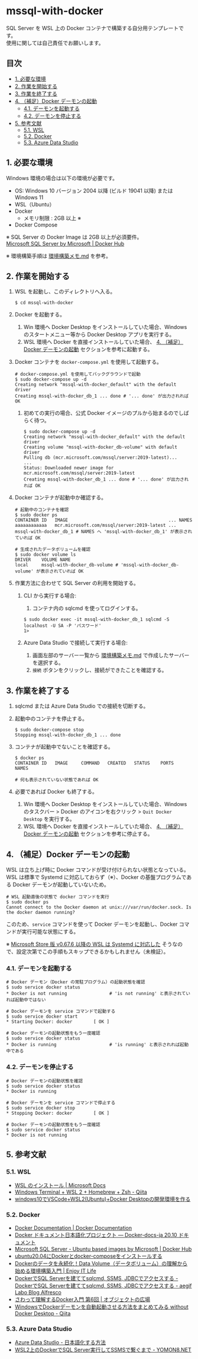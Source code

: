 <!-- omit in toc -->
# mssql-with-docker

SQL Server を WSL 上の Docker コンテナで構築する自分用テンプレートです。  
使用に関しては自己責任でお願いします。

<!-- omit in toc -->
## 目次

- [1. 必要な環境](#1-必要な環境)
- [2. 作業を開始する](#2-作業を開始する)
- [3. 作業を終了する](#3-作業を終了する)
- [4. （補足）Docker デーモンの起動](#4-補足docker-デーモンの起動)
    - [4.1. デーモンを起動する](#41-デーモンを起動する)
    - [4.2. デーモンを停止する](#42-デーモンを停止する)
- [5. 参考文献](#5-参考文献)
    - [5.1. WSL](#51-wsl)
    - [5.2. Docker](#52-docker)
    - [5.3. Azure Data Studio](#53-azure-data-studio)

## 1. 必要な環境

Windows 環境の場合は以下の環境が必要です。

- OS: Windows 10 バージョン 2004 以降 (ビルド 19041 以降) または Windows 11
- WSL（Ubuntu）
- Docker
    - メモリ制限 : 2GB 以上 ※
- Docker Compose

※ SQL Server の Docker Image は 2GB 以上が必須要件。  
[Microsoft SQL Server by Microsoft | Docker Hub](https://hub.docker.com/_/microsoft-mssql-server#:~:text=Configuration-,Requirements,-This%20image%20requires)

※ 環境構築手順は [環境構築メモ.md](docs/環境構築メモ.md) を参考。

## 2. 作業を開始する

1. WSL を起動し、このディレクトリへ入る。

    ```shell
    $ cd mssql-with-docker
    ```

2. Docker を起動する。
    1. Win 環境へ Docker Desktop をインストールしていた場合、Windows のスタートメニュー等から Docker Desktop アプリを実行する。
    2. WSL 環境へ Docker を直接インストールしていた場合、 [4. （補足）Docker デーモンの起動](#4-補足docker-デーモンの起動) セクションを参考に起動する。
3. Docker コンテナを `docker-compose.yml` を使用して起動する。

    ```shell
    # docker-compose.yml を使用してバックグラウンドで起動
    $ sudo docker-compose up -d
    Creating network "mssql-with-docker_default" with the default driver
    Creating mssql-with-docker_db_1 ... done # '... done' が出力されれば OK
    ```

    1. 初めての実行の場合、公式 Docker イメージのプルから始まるのでしばらく待つ。

        ```shell
        $ sudo docker-compose up -d
        Creating network "mssql-with-docker_default" with the default driver
        Creating volume "mssql-with-docker_db-volume" with default driver
        Pulling db (mcr.microsoft.com/mssql/server:2019-latest)...
        ...
        Status: Downloaded newer image for mcr.microsoft.com/mssql/server:2019-latest
        Creating mssql-with-docker_db_1 ... done # '... done' が出力されれば OK
        ```

4. Docker コンテナが起動中か確認する。

    ```shell
    # 起動中のコンテナを確認
    $ sudo docker ps
    CONTAINER ID   IMAGE                                      ... NAMES
    aaaaaaaaaaaa   mcr.microsoft.com/mssql/server:2019-latest ... mssql-with-docker_db_1 # NAMES へ 'mssql-with-docker_db_1' が表示されていれば OK

    # 生成されたデータボリュームを確認
    $ sudo docker volume ls
    DRIVER    VOLUME NAME
    local     mssql-with-docker_db-volume # 'mssql-with-docker_db-volume' が表示されていれば OK
    ```

5. 作業方法に合わせて SQL Server の利用を開始する。
   1. CLI から実行する場合:
        1. コンテナ内の sqlcmd を使ってログインする。

        ```shell
        $ sudo docker exec -it mssql-with-docker_db_1 sqlcmd -S localhost -U SA -P 'パスワード'
        1>
        ```

   2. Azure Data Studio で接続して実行する場合:
        1. 画面左部のサーバー一覧から [環境構築メモ.md](docs/環境構築メモ.md) で作成したサーバーを選択する。
        2. `接続` ボタンをクリックし、接続ができたことを確認する。

## 3. 作業を終了する

1. sqlcmd または Azure Data Studio での接続を切断する。
2. 起動中のコンテナを停止する。

    ```shell
    $ sudo docker-compose stop
    Stopping mssql-with-docker_db_1 ... done
    ```

3. コンテナが起動中でないことを確認する。

    ```shell
    $ docker ps
    CONTAINER ID   IMAGE     COMMAND   CREATED   STATUS    PORTS     NAMES

    # 何も表示されていない状態であれば OK
    ```

4. 必要であれば Docker も終了する。
    1. Win 環境へ Docker Desktop をインストールしていた場合、Windows のタスクバー > Docker のアイコンを右クリック > `Quit Docker Desktop` を実行する。
    2. WSL 環境へ Docker を直接インストールしていた場合、 [4. （補足）Docker デーモンの起動](#4-補足docker-デーモンの起動) セクションを参考に停止する。

## 4. （補足）Docker デーモンの起動

WSL は立ち上げ時に Docker コマンドが受け付けられない状態となっている。  
WSL は標準で Systemd に対応しておらず（※）、Docker の基盤プログラムである Docker デーモンが起動していないため。

```shell
# WSL 起動直後の状態で docker コマンドを実行
$ sudo docker ps
Cannot connect to the Docker daemon at unix:///var/run/docker.sock. Is the docker daemon running?
```

このため、`service` コマンドを使って Docker デーモンを起動し、Docker コマンドが実行可能な状態にする。

※ [Microsoft Store 版 v0.67.6 以降の WSL は Systemd に対応した](https://forest.watch.impress.co.jp/docs/news/1441775.html) そうなので、設定次第でこの手順もスキップできるかもしれません（未検証）。

### 4.1. デーモンを起動する

```shell
# Docker デーモン（Docker の常駐プログラム）の起動状態を確認
$ sudo service docker status
* Docker is not running                # 'is not running' と表示されていれば起動中ではない

# Docker デーモンを service コマンドで起動する
$ sudo service docker start
* Starting Docker: docker        [ OK ]

# Docker デーモンの起動状態をもう一度確認
$ sudo service docker status
* Docker is running                    # 'is running' と表示されれば起動中である
```

### 4.2. デーモンを停止する

```shell
# Docker デーモンの起動状態を確認
$ sudo service docker status
* Docker is running

# Docker デーモンを service コマンドで停止する
$ sudo service docker stop
* Stopping Docker: docker        [ OK ]

# Docker デーモンの起動状態をもう一度確認
$ sudo service docker status
* Docker is not running
```

## 5. 参考文献

### 5.1. WSL

- [WSL のインストール | Microsoft Docs](https://docs.microsoft.com/ja-jp/windows/wsl/install)
- [Windows Terminal + WSL 2 + Homebrew + Zsh - Qiita](https://qiita.com/okayurisotto/items/36f6f9df499a74e62bff)
- [windows10でVSCode+WSL2(Ubuntu)+Docker Desktopの開発環境を作る](https://zenn.dev/ivgtr/scraps/92e14f80683be9)

### 5.2. Docker

- [Docker Documentation | Docker Documentation](https://docs.docker.com/)
- [Docker ドキュメント日本語化プロジェクト — Docker-docs-ja 20.10 ドキュメント](https://docs.docker.jp/index.html)
- [Microsoft SQL Server - Ubuntu based images by Microsoft | Docker Hub](https://hub.docker.com/_/microsoft-mssql-server)
- [ubuntu20.04にDockerとdocker-composeをインストールする](https://zenn.dev/k_neko3/articles/76340d2db1f43d)
- [Dockerのデータを永続化！Data Volume（データボリューム）の理解から始める環境構築入門 | Enjoy IT Life](https://nishinatoshiharu.com/docker-volume-tutorial/)
- [DockerでSQL Serverを建ててsqlcmd, SSMS, JDBCでアクセスする - DockerでSQL Serverを建ててsqlcmd, SSMS, JDBCでアクセスする - aegif Labo Blog Alfresco](https://aegif.jp/alfresco/tech-info/-/20201104-alfresco/1.3)
- [さわって理解するDocker入門 第6回 | オブジェクトの広場](https://www.ogis-ri.co.jp/otc/hiroba/technical/docker/part6.html)
- [WindowsでDockerデーモンを自動起動させる方法をまとめてみる without Docker Desktop - Qiita](https://qiita.com/mechagumi/items/6838cd313d8b26b4b438)

### 5.3. Azure Data Studio

- [Azure Data Studio - 日本語化する方法](https://www.curict.com/item/48/48b33f5.html)
- [WSL2上のDockerでSQL Server実行してSSMSで繋ぐまで - YOMON8.NET](https://yomon.hatenablog.com/entry/2020/03/wsl2_mssql_ssms)
